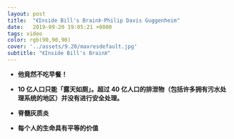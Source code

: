 ```yaml
---
layout: post
title:  "《Inside Bill's Brain》-Philip Davis Guggenheim"
date:   2019-09-20 19:05:21 +0800
tags: video
color: rgb(90,90,90)
cover: '../assets/9.20/maxresdefault.jpg'
subtitle: "《Inside Bill's Brain》"
---
```


- **他竟然不吃早餐！**
- **10 亿人口只能「露天如厕」。超过 40 亿人口的排泄物（包括许多拥有污水处理系统的地区）并没有进行安全处理。**

- **脊髓灰质炎**

- **每个人的生命具有平等的价值**


